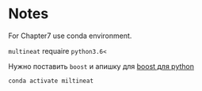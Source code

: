 # Notes

For Chapter7 use conda environment.

`multineat` requaire `python3.6<`

Нужно поставить `boost` и апишку для [boost для python](https://stackoverflow.com/a/52896927/15966204)

`conda activate miltineat`
